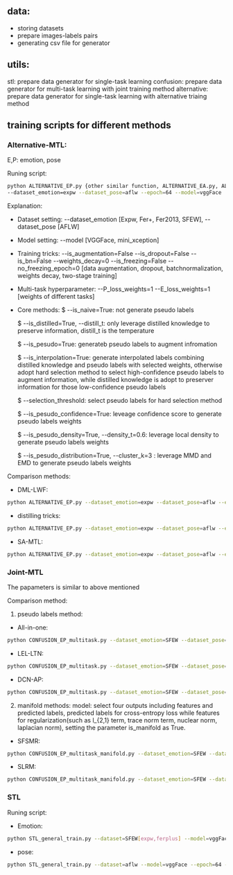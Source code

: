 ## data:
   * storing datasets
   * prepare images-labels pairs
   * generating csv file for generator

## utils:
   stl: prepare data generator for single-task learning
   confusion: prepare data generator for multi-task learning with joint training method
   alternative: prepare data generator for single-task learning with alternative triaing method

## training scripts for different methods
### Alternative-MTL:
E,P: emotion, pose

Runing script:
``` bash
python ALTERNATIVE_EP.py {other similar function, ALTERNATIVE_EA.py, ALTERNATIVE_EGA.py} 
--dataset_emotion=expw --dataset_pose=aflw --epoch=64 --model=vggFace  --batch_size=32 --is_augmentation=False --is_dropout=False --is_bn=False --weights_decay=0 --is_freezing=False --no_freezing_epoch=0 --P_loss_weights=1 --E_loss_weights=1 --is_naive=False --is_distilled=False distill_t=2 --is_pesudo=True --is_interpolation=False --interpolation_weights=0 --selection_threshold=0.8 --is_pesudo_confidence=True --is_pesudo_density=True --density_t=0.6 --is_pesudo_distribution=True --cluster_k=3 
```

Explanation:
* Dataset setting: --dataset_emotion [Expw, Fer+, Fer2013, SFEW], --dataset_pose [AFLW]
* Model setting: --model [VGGFace, mini_xception]
* Training tricks: --is_augmentation=False --is_dropout=False --is_bn=False --weights_decay=0 --is_freezing=False --no_freezing_epoch=0 [data augmentation, dropout, batchnormalization, weights decay, two-stage training]
* Multi-task hyperparameter: --P_loss_weights=1 --E_loss_weights=1 [weights of different tasks]
* Core methods: 
   $ --is_naive=True: not generate pseudo labels

   $ --is_distilled=True, --distill_t: only leverage distilled knowledge to preserve information, distill_t is the temperature

   $ --is_pesudo=True: generateb pseudo labels to augment infromation

   $ --is_interpolation=True: generate interpolated labels combining distilled knowledge and pseudo labels with selected weights, otherwise adopt hard selection method to select high-confidence pseudo labels to augment information, while distilled knowledge is adopt to preserver information for those low-confidence pseudo labels 

   $ --selection_threshold: select pseudo labels for hard selection method

   $ --is_pesudo_confidence=True: leveage confidence score to generate pseudo labels weights

   $ --is_pesudo_density=True, --density_t=0.6: leverage local density to generate pseudo labels weights

   $ --is_pesudo_distribution=True, --cluster_k=3 : leverage MMD and EMD to generate pseudo labels weights

Comparison methods:
* DML-LWF: 
``` bash
python ALTERNATIVE_EP.py --dataset_emotion=expw --dataset_pose=aflw --epoch=64 --model=vggFace  --batch_size=32 --is_augmentation=False --is_dropout=False --is_bn=False --weights_decay=0 --is_freezing=False --no_freezing_epoch=0 --P_loss_weights=1 --E_loss_weights=1 --is_naive=False --is_distilled=True distill_t=1 --is_pesudo=False--is_interpolation=False --interpolation_weights=0 --selection_threshold=0 --is_pesudo_confidence=False --is_pesudo_density=False --density_t=0 --is_pesudo_distribution=False --cluster_k=0 
```

* distilling tricks:
``` bash
python ALTERNATIVE_EP.py --dataset_emotion=expw --dataset_pose=aflw --epoch=64 --model=vggFace  --batch_size=32 --is_augmentation=False --is_dropout=False --is_bn=False --weights_decay=0 --is_freezing=False --no_freezing_epoch=0 --P_loss_weights=1 --E_loss_weights=1 --is_naive=False --is_distilled=True distill_t=2 --is_pesudo=False--is_interpolation=False --interpolation_weights=0 --selection_threshold=0 --is_pesudo_confidence=False --is_pesudo_density=False --density_t=0 --is_pesudo_distribution=False --cluster_k=0
```

* SA-MTL: 
``` bash
python ALTERNATIVE_EP.py --dataset_emotion=expw --dataset_pose=aflw --epoch=64 --model=vggFace  --batch_size=32 --is_augmentation=False --is_dropout=False --is_bn=False --weights_decay=0 --is_freezing=False --no_freezing_epoch=0 --P_loss_weights=1 --E_loss_weights=1 --is_naive=False --is_distilled=False distill_t=2 --is_pesudo=True --is_interpolation=True --interpolation_weights=0 --selection_threshold=0 --is_pesudo_confidence=True --is_pesudo_density=True --density_t=0.6 --is_pesudo_distribution=True --cluster_k=4
```

### Joint-MTL
The papameters is similar to above mentioned

Comparison method: 
1. pseudo labels method:

* All-in-one: 
``` bash
python CONFUSION_EP_multitask.py --dataset_emotion=SFEW --dataset_pose=aflw --epoch=64 --model=vggFace  --batch_size=64 --is_augmentation=False --is_dropout=False --is_bn=False --weights_decay=0 --is_freezing=False --no_freezing_epoch=0 --P_loss_weights=1 --E_loss_weights=1 --is_naive=True --is_distilled=False --is_pesudo=False --is_interpolation=False --interpolation_weights=0 --selection_threshold=0.8 --is_pesudo_confidence=False --is_pesudo_density=False --is_pesudo_distribution=False --cluster_k=0
```

* LEL-LTN: 
``` bash
python CONFUSION_EP_multitask.py --dataset_emotion=SFEW --dataset_pose=aflw --epoch=64 --model=vggFace  --batch_size=64 --is_augmentation=False --is_dropout=False --is_bn=False --weights_decay=0 --is_freezing=False --no_freezing_epoch=0 --P_loss_weights=1 --E_loss_weights=1 --is_naive=False --is_distilled=False --is_pesudo=True --is_interpolation=False --interpolation_weights=0 --selection_threshold=0 --is_pesudo_confidence=False --is_pesudo_density=False --is_pesudo_distribution=False --cluster_k=0
```

* DCN-AP: 
``` bash
python CONFUSION_EP_multitask.py --dataset_emotion=SFEW --dataset_pose=aflw --epoch=64 --model=vggFace  --batch_size=64 --is_augmentation=False --is_dropout=False --is_bn=False --weights_decay=0 --is_freezing=False --no_freezing_epoch=0 --P_loss_weights=1 --E_loss_weights=1 --is_naive=False --is_distilled=False --is_pesudo=True --is_interpolation=False --interpolation_weights=0 --selection_threshold=0 --is_pesudo_confidence=False --is_pesudo_density=False --is_pesudo_distribution=False --cluster_k=0 --is_MRF=True
```


2. manifold methods:
model: select four outputs including features and predicted labels, predicted labels for cross-entropy loss while features for regularization(such as l_{2,1} term, trace norm term, nuclear norm, laplacian norm), setting the parameter is_manifold as True.

* SFSMR: 
``` bash
python CONFUSION_EP_multitask_manifold.py --dataset_emotion=SFEW --dataset_pose=aflw --epoch=64 --model=vggFace  --batch_size=64 --is_augmentation=False --is_dropout=False --is_bn=False --weights_decay=0 --is_freezing=False --no_freezing_epoch=0 --P_loss_weights=1 --E_loss_weights=1 --is_naive=True --is_distilled=False --is_pesudo=False --is_interpolation=False --interpolation_weights=0 --selection_threshold=0 --is_pesudo_confidence=False --is_pesudo_density=False --is_pesudo_distribution=False --cluster_k=0 --is_lnorm=True --is_trace_norm=True
```

* SLRM:
``` bash 
python CONFUSION_EP_multitask_manifold.py --dataset_emotion=SFEW --dataset_pose=aflw --epoch=64 --model=vggFace  --batch_size=64 --is_augmentation=False --is_dropout=False --is_bn=False --weights_decay=0 --is_freezing=False --no_freezing_epoch=0 --P_loss_weights=1 --E_loss_weights=1 --is_naive=True --is_distilled=False --is_pesudo=False --is_interpolation=False --interpolation_weights=0 --selection_threshold=0 --is_pesudo_confidence=False --is_pesudo_density=False --is_pesudo_distribution=False --cluster_k=0 --is_lnorm=True --is_nuclear_norm=True --is_trace_norm=True
```



### STL
Runing script:
* Emotion: 
``` bash
python STL_general_train.py --dataset=SFEW[expw,ferplus] --model=vggFace --epoch=64 --batch_size=32 --is_augmentation=False --is_dropout=False --is_bn=False --weights_decay=0 --is_freezing=False --no_freezing_epoch=0 --task_type=0
```

* pose: 
``` bash
python STL_general_train.py --dataset=aflw --model=vggFace --epoch=64 --batch_size=32 --is_augmentation=False --is_dropout=False --is_bn=False --weights_decay=0 --is_freezing=False --no_freezing_epoch=0 --task_type=10
```





